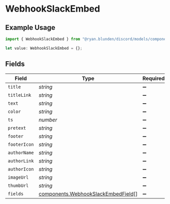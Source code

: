 # WebhookSlackEmbed

## Example Usage

```typescript
import { WebhookSlackEmbed } from "@ryan.blunden/discord/models/components";

let value: WebhookSlackEmbed = {};
```

## Fields

| Field                                                                                    | Type                                                                                     | Required                                                                                 | Description                                                                              |
| ---------------------------------------------------------------------------------------- | ---------------------------------------------------------------------------------------- | ---------------------------------------------------------------------------------------- | ---------------------------------------------------------------------------------------- |
| `title`                                                                                  | *string*                                                                                 | :heavy_minus_sign:                                                                       | N/A                                                                                      |
| `titleLink`                                                                              | *string*                                                                                 | :heavy_minus_sign:                                                                       | N/A                                                                                      |
| `text`                                                                                   | *string*                                                                                 | :heavy_minus_sign:                                                                       | N/A                                                                                      |
| `color`                                                                                  | *string*                                                                                 | :heavy_minus_sign:                                                                       | N/A                                                                                      |
| `ts`                                                                                     | *number*                                                                                 | :heavy_minus_sign:                                                                       | N/A                                                                                      |
| `pretext`                                                                                | *string*                                                                                 | :heavy_minus_sign:                                                                       | N/A                                                                                      |
| `footer`                                                                                 | *string*                                                                                 | :heavy_minus_sign:                                                                       | N/A                                                                                      |
| `footerIcon`                                                                             | *string*                                                                                 | :heavy_minus_sign:                                                                       | N/A                                                                                      |
| `authorName`                                                                             | *string*                                                                                 | :heavy_minus_sign:                                                                       | N/A                                                                                      |
| `authorLink`                                                                             | *string*                                                                                 | :heavy_minus_sign:                                                                       | N/A                                                                                      |
| `authorIcon`                                                                             | *string*                                                                                 | :heavy_minus_sign:                                                                       | N/A                                                                                      |
| `imageUrl`                                                                               | *string*                                                                                 | :heavy_minus_sign:                                                                       | N/A                                                                                      |
| `thumbUrl`                                                                               | *string*                                                                                 | :heavy_minus_sign:                                                                       | N/A                                                                                      |
| `fields`                                                                                 | [components.WebhookSlackEmbedField](../../models/components/webhookslackembedfield.md)[] | :heavy_minus_sign:                                                                       | N/A                                                                                      |